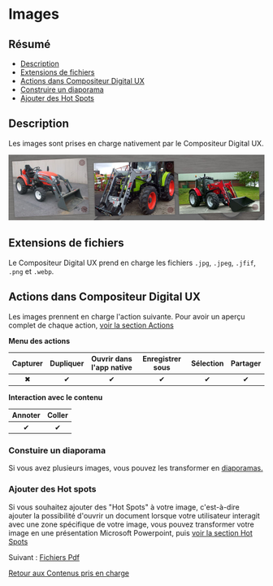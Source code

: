 # Images

## Résumé
* [Description](#description)
* [Extensions de fichiers](#extensions-de-fichiers)
* [Actions dans Compositeur Digital UX](#actions-dans-compositeur-digital-ux)
* [Construire un diaporama](#constuire-un-diaporama)
* [Ajouter des Hot Spots](#ajouter-des-hot-spots)

## Description

Les images sont prises en charge nativement par le Compositeur Digital UX.

![Images affichées dans le Compositeur Digital UX](../../../en/img/content_img.JPG)

## Extensions de fichiers

Le Compositeur Digital UX prend en charge les fichiers `.jpg`, `.jpeg`, `.jfif`, `.png` et `.webp`.

## Actions dans Compositeur Digital UX

Les images prennent en charge l'action suivante. Pour avoir un aperçu complet de chaque action, [voir la section Actions](actions.md)

**Menu des actions**

| Capturer | Dupliquer | Ouvrir dans l'app native | Enregistrer sous | Sélection | Partager |
|:--------:|:---------:|:------------------------:|:----------------:|:---------:|:--------:|
| &#x2716; | &#x2714;  | &#x2714;                 | &#x2714;         | &#x2714;  | &#x2714; |

**Interaction avec le contenu**

| Annoter  | Coller   |
|:--------:|:--------:|
| &#x2714; | &#x2714; |

### Constuire un diaporama

Si vous avez plusieurs images, vous pouvez les transformer en [diaporamas.](slideshows.md)

### Ajouter des Hot spots

Si vous souhaitez ajouter des "Hot Spots" à votre image, c'est-à-dire ajouter la possibilité d'ouvrir un document lorsque votre utilisateur interagit avec une zone spécifique de votre image, vous pouvez transformer votre image en une présentation Microsoft Powerpoint, puis [voir la section Hot Spots](powerpoint.md#hot-spots)

Suivant : [Fichiers Pdf](pdf.md)

[Retour aux Contenus pris en charge](index.md)
